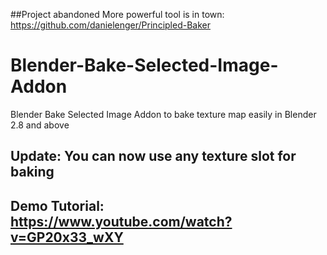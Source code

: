 ##Project abandoned
More powerful tool is in town: https://github.com/danielenger/Principled-Baker 

# Blender-Bake-Selected-Image-Addon
Blender Bake Selected Image Addon to bake texture map easily in Blender 2.8 and above
## Update: You can now use any texture slot for baking
## Demo Tutorial: https://www.youtube.com/watch?v=GP20x33_wXY

